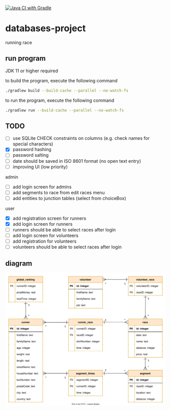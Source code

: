 [![Java CI with Gradle](https://github.com/lowie2727/databases-project/actions/workflows/gradle.yml/badge.svg)](https://github.com/lowie2727/databases-project/actions/workflows/gradle.yml)

# databases-project

running race

## run program

JDK 11 or higher required

to build the program, execute the following command
```bash
./gradlew build --build-cache --parallel --no-watch-fs
```

to run the program, execute the following command
```bash
./gradlew run --build-cache --parallel --no-watch-fs
```

## TODO

- [ ] use SQLite CHECK constraints on columns (e.g. check names for special characters)
- [x] password hashing
- [ ] password salting
- [ ] date should be saved in ISO 8601 format (no open text entry)
- [ ] improving UI (low priority)

admin
- [ ] add login screen for admins
- [ ] add segments to race from edit races menu
- [ ] add entities to junction tables (select from choiceBox)

user
- [x] add registration screen for runners
- [x] add login screen for runners
- [ ] runners should be able to select races after login
- [ ] add login screen for volunteers
- [ ] add registration for volunteers
- [ ] volunteers should be able to select races after login

## diagram

![diagram](/diagram/diagram.svg)
